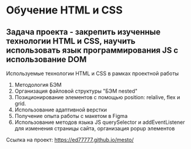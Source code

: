 # Обучение HTML и CSS

## Задача проекта - закрепить изученные технологии HTML и CSS, научить использовать язык программирования JS с использование DOM

Используемые технологии HTML и CSS в рамках проектной работы
1. Методология БЭМ
2. Организация файловой структуры "БЭМ nested"
3. Позиционирование элементов с помощью position: relalive, flex и grid.
4. Использование адаптивной верстки
5. Получение опыта работы с макетом в Figma
6. Использование методов языка JS querySelector и addEventListener для изменения страницы сайта, организация popup элементов

Ссылка на проект: https://ed77777.github.io/mesto/

